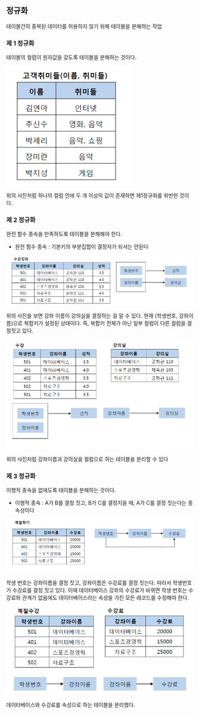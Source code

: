 ## 정규화

테이블간의 중복된 데이터를 허용하지 않기 위해 테이블을 분해하는 작업

### 제 1 정규화

테이블의 컬럼이 원자값을 갖도록 테이블을 분해하는 것이다.

![스크린샷 2023-02-20 오전 10.06.27.png](/image/스크린샷%202023-02-20%20오전%2010.06.27.png)

위의 사진처럼 하나의 컬럼 안에 두 개 이상의 값이 존재하면 제1정규화를 위반한 것이다.

### 제 2 정규화

완전 함수 종속을 만족하도록 테이블을 분해해야 한다.

- 완전 함수 종속 : 기본키의 부분집합이 결정자가 되서는 안된다

![스크린샷 2023-02-20 오전 10.07.50.png](/image/스크린샷%202023-02-20%20오전%2010.07.50.png)

위의 사진을 보면 강좌 이름이 강의실을 결정하는 걸 알 수 있다. 현재 (학생번호, 강좌이름)으로 복합키가 설정된 상태이다. 즉, 복합키 전체가 아닌 일부 컬럼이 다른 컬럼을 결정짓고 있다.

![스크린샷 2023-02-20 오전 10.07.56.png](/image/스크린샷%202023-02-20%20오전%2010.07.56.png)

위의 사진처럼 강좌이름과 강의실을 컬럼으로 하는 테이블을 분리할 수 있다


### 제 3 정규화

이행적 종속을 없애도록 테이블을 분해하는 것이다.
- 이행적 종속 : A가 B를 결정 짓고, B가 C를 결정지을 때, A가 C를 결정 짓는다는 종속성이다

![스크린샷 2023-02-20 오전 10.15.37.png](/image/스크린샷%202023-02-20%20오전%2010.15.37.png)

학생 번호는 강좌이름을 결정 짓고, 강좌이름은 수강료를 결정 짓는다. 따라서 학생번호가 수강료를 결정 짓고 있다. 이때 데이터베이스 강좌의 수강료가 바뀌면 학생 번호는 수강료와 관계가 없음에도 데이터베이스라는 속성을 가진 모든 레코드를 수정해야 한다. 

![스크린샷 2023-02-20 오전 10.15.47.png](/image/스크린샷%202023-02-20%20오전%2010.15.47.png)

데이터베이스와 수강료를 속성으로 하는 테이블을 분리했다.

